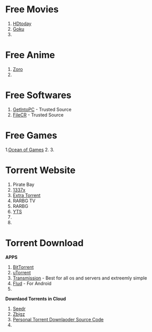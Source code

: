 # Free Movies
  1. [HDtoday](https://hdtoday.tv/)
  2. [Goku ](http://goku.to/)
  3. 

# Free Anime
  1. [Zoro](http://Zoro.to/) 
  2. 

# Free Softwares
  1. [GetIntoPC](https://getintopc.com/) - Trusted Source
  2. [FileCR](https://filecr.com/) - Trusted Source
  
# Free Games
  1.[Ocean of Games](http://oceanofgames.com/)
  2. 
  3. 

# Torrent Website
  1.  Pirate Bay
  2.  [1337x](https://1337x.to/)
  3.  [Extra Torrent](https://extratorrent.cc/)
  4.  RARBG TV
  5.  RARBG
  6.  [YTS](https://yts.mx/)
  7.  
  8.  

# Torrent Download
  **APPS**
  1. [BitTorrent](https://www.bittorrent.com/)
  2. [uTorrent](https://www.utorrent.com/)
  3. [Transmission](https://transmissionbt.com/) - Best for all os and servers and extreemly simple
  4. [Flud](https://play.google.com/store/apps/details?id=com.delphicoder.flud&hl=en_IN&gl=US) - For Android
  5. 


**Downlaod Torrents in Cloud**
  1.  [Seedr](https://www.seedr.cc/)
  2.  [Zbigz](https://zbigz.com/)
  3.  [Personal Torrent Downlaoder Source Code](https://github.com/jpillora/cloud-torrent)
  4.  




